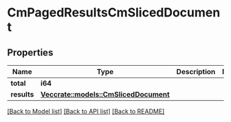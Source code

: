 # CmPagedResultsCmSlicedDocument

## Properties

Name | Type | Description | Notes
------------ | ------------- | ------------- | -------------
**total** | **i64** |  | 
**results** | [**Vec<crate::models::CmSlicedDocument>**](CMSlicedDocument.md) |  | 

[[Back to Model list]](../README.md#documentation-for-models) [[Back to API list]](../README.md#documentation-for-api-endpoints) [[Back to README]](../README.md)



